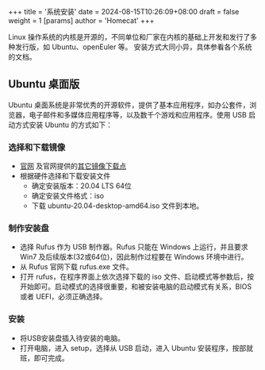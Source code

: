 +++
title = '系统安装'
date = 2024-08-15T10:26:09+08:00
draft = false
weight = 1
[params]
  author = 'Homecat'
+++

Linux 操作系统的内核是开源的，不同单位和厂家在内核的基础上开发和发行了多种发行版，如 Ubuntu、openEuler 等。 安装方式大同小异，具体参看各个系统的文档。

## Ubuntu 桌面版

Ubuntu 桌面系统是非常优秀的开源软件，提供了基本应用程序，如办公套件，浏览器，电子邮件和多媒体应用程序等，以及数千个游戏和应用程序。使用 USB 启动方式安装 Ubuntu 的方式如下：

### 选择和下载镜像

- [官网](https://cn.ubuntu.com/download/desktop) 及官网提供的[其它镜像下载点](https://launchpad.net/ubuntu/+cdmirrors)
- 根据硬件选择和下载安装文件
  - 确定安装版本：20.04 LTS 64位
  - 确定安装文件格式：iso
  - 下载 ubuntu-20.04-desktop-amd64.iso 文件到本地。

### 制作安装盘

- 选择 Rufus 作为 USB 制作器。Rufus 只能在 Windows 上运行，并且要求 Win7 及后续版本(32或64位)，因此制作过程要在 Windows 环境中进行。
- 从 Rufus 官网下载 rufus.exe 文件。
- 打开 rufus，在程序界面上依次选择下载的 iso 文件、启动模式等参数后，按开始即可。启动模式的选择很重要，和被安装电脑的启动模式有关系，BIOS 或者 UEFI，必须正确选择。
    
### 安装
        
- 将USB安装盘插入待安装的电脑。
- 打开电脑，进入 setup，选择从 USB 启动，进入 Ubuntu 安装程序，按部就班，即可完成。